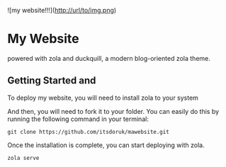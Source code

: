 ![my website!!!]([http://url/to/img.png](https://api.pikwy.com/web/67a12bcfae5e944f077a43cd.jpg
))
# My Website
powered with zola and duckquill, a modern blog-oriented zola theme.
## Getting Started and

To deploy my website, you will need to install zola to your system

And then, you will need to fork it to your folder. You can easily do this by running the following command in your terminal:

```
git clone https://github.com/itsdoruk/mawebsite.git
```

Once the installation is complete, you can start deploying with zola.

```
zola serve
```
